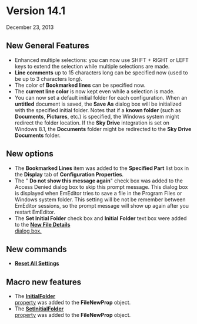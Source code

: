 # Version 14.1

December 23, 2013

## New General Features

- Enhanced multiple selections: you can now use SHIFT + RIGHT or LEFT
keys to extend the selection while multiple selections are made.
- **Line comments** up to 15 characters long can be specified now (used to be
up to 3 characters long).
- The color of **Bookmarked lines** can be specified now.
- The **current line color** is now kept even while a selection is made.
- You can now set a default initial folder for each configuration. When
an **untitled** document is saved, the **Save As** dialog box will be initialized with
the specified initial folder. Notes that if a **known folder** (such as
**Documents**, **Pictures**, etc.) is specified, the Windows system might redirect
the folder location. If the **Sky Drive** integration is set on Windows 8.1, the
**Documents** folder might be redirected to the **Sky Drive Documents** folder.

## New options

- The **Bookmarked Lines** item was added to the **Specified Part** list box in the **Display** tab of
**Configuration Properties**.
- The " **Do not show this message again**" check box was
added to the Access Denied dialog box to skip this prompt message. This
dialog box is displayed when EmEditor tries to save a file in the Program
Files or Windows system folder. This setting will be not be remember between
EmEditor sessions, so the prompt message will show up again after you
restart EmEditor.
- The **Set Initial Folder** check box and **Initial**
**Folder** text box were added to the
[**New File Details** \
dialog box.](../dlg/properties/file/new_details/index)

## New commands

- **[Reset All Settings](../cmd/tools/reset_all_settings)**

## Macro new features

- The [**InitialFolder** \
property](../macro/file_new_prop/initial_folder) was added to the **FileNewProp** object.
- The [**SetInitialFolder** \
property](../macro/file_new_prop/set_initial_folder) was added to the **FileNewProp** object.
